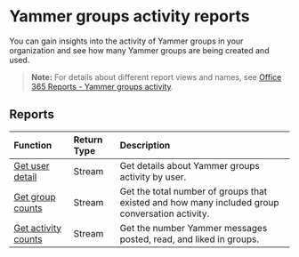# Yammer groups activity reports

You can gain insights into the activity of Yammer groups in your organization and see how many Yammer groups are being created and used.

> **Note:** For details about different report views and names, see [Office 365 Reports - Yammer groups activity](https://support.office.com/client/Yammer-groups-activity-report-94dd92ec-ea73-43c6-b51f-2a11fd78aa31).

## Reports

| Function                                 | Return Type | Description                              |
| :--------------------------------------- | :---------- | :--------------------------------------- |
| [Get user detail](../api/reportroot_yammergroupsactivityuserdetail.md) | Stream      | Get details about Yammer groups activity by user. |
| [Get group counts](../api/reportroot_yammergroupsactivitygroupcounts.md) | Stream      | Get the total number of groups that existed and how many included group conversation activity. |
| [Get activity counts](../api/reportroot_yammergroupsactivitycounts.md) | Stream      | Get the number Yammer messages posted, read, and liked in groups. |
